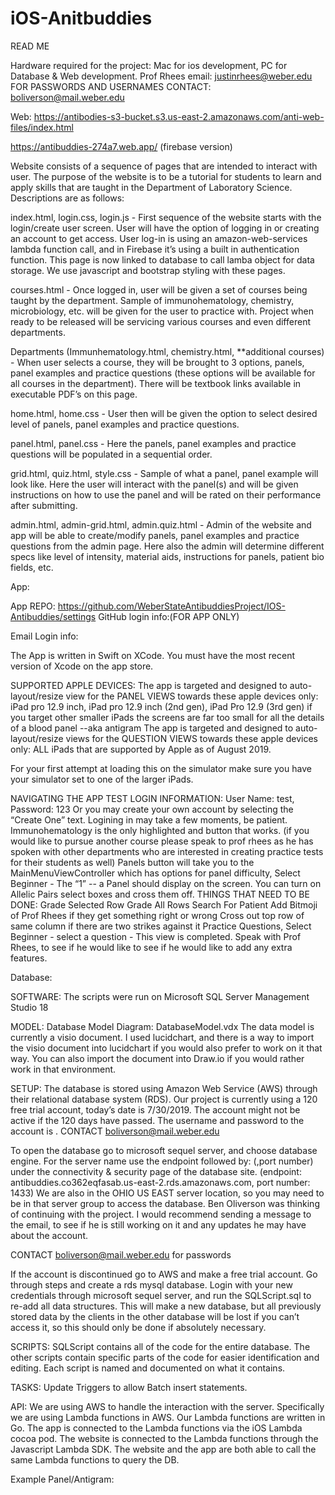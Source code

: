 # iOS-Anitbuddies
READ ME 

Hardware required for the project: Mac for ios development, PC for Database & Web development. 
Prof Rhees email: justinrhees@weber.edu
FOR PASSWORDS AND USERNAMES CONTACT: boliverson@mail.weber.edu

Web: https://antibodies-s3-bucket.s3.us-east-2.amazonaws.com/anti-web-files/index.html

https://antibuddies-274a7.web.app/ (firebase version)  

Website consists of a sequence of pages that are intended to interact with user. The purpose of the website is to be a tutorial for students to learn and apply skills that are taught in the Department of Laboratory Science. Descriptions are as follows: 

 

index.html, login.css, login.js - First sequence of the website starts with the login/create user screen. User will have the option of logging in or creating an account to get access. User log-in is using an amazon-web-services lambda function call, and in Firebase it’s using a built in authentication function. This page is now linked to database to call lamba object for data storage. We use javascript and bootstrap styling with these pages.

 

courses.html - Once logged in, user will be given a set of courses being taught by the department. Sample of immunohematology, chemistry, microbiology, etc. will be given for the user to practice with. Project when ready to be released will be servicing various courses and even different departments. 



Departments (Immunhematology.html, chemistry.html, **additional courses) - When user selects a course, they will be brought to 3 options, panels, panel examples and practice questions (these options will be available for all courses in the department). There will be textbook links available in executable PDF’s on this page. 



home.html, home.css - User then will be given the option to select desired level of panels, panel examples and practice questions. 



panel.html, panel.css - Here the panels, panel examples and practice questions will be populated in a sequential order. 



grid.html, quiz.html, style.css - Sample of what a panel, panel example will look like. Here the user will interact with the panel(s) and will be given instructions on how to use the panel and will be rated on their performance after submitting. 

 

admin.html, admin-grid.html, admin.quiz.html - Admin of the website and app will be able to create/modify panels, panel examples and practice questions from the admin page. Here also the admin will determine different specs like level of intensity, material aids, instructions for panels, patient bio fields, etc. 


App:

App REPO: https://github.com/WeberStateAntibuddiesProject/IOS-Antibuddies/settings
GitHub login info:(FOR APP ONLY)  


Email Login info:

The App is written in Swift on XCode.  You must have the most recent version of Xcode on the app store.  

SUPPORTED APPLE DEVICES:
The app is targeted and designed to auto-layout/resize view for the PANEL VIEWS towards these apple devices only: 
iPad pro 12.9 inch, iPad pro 12.9 inch (2nd gen), iPad Pro 12.9 (3rd gen) 
if you target other smaller iPads the screens are far too small for all the details of a blood panel --aka antigram
The app is targeted and designed to auto-layout/resize views for the QUESTION VIEWS towards these apple devices only: 
 ALL iPads that are supported by Apple as of August 2019.

For your first attempt at loading this on the simulator make sure you have your simulator set to one of the larger iPads.
 
NAVIGATING THE APP
TEST LOGIN INFORMATION: User Name: test, Password: 123
Or you may create your own account by selecting the “Create One” text.  Logining in may take a few moments, be patient.
Immunohematology is the only highlighted and button that works. (if you would like to pursue another course please speak to prof rhees as he has spoken with other departments who are interested in creating practice tests for their students as well)
Panels button will take you to the MainMenuViewController which has options for panel difficulty, Select Beginner - The “1” -- a Panel should display on the screen.  You can turn on Allelic Pairs select boxes and cross them off.  THINGS THAT NEED TO BE DONE:
Grade Selected Row
Grade All Rows
Search For Patient 
Add Bitmoji of Prof Rhees if they get something right or wrong
Cross out top row of same column if there are two strikes against it
Practice Questions, Select Beginner - select a question -  This view is completed.  Speak with Prof Rhees, to see if he would like to see if he would like to add any extra features. 


Database:

SOFTWARE:
The scripts were run on Microsoft SQL Server Management Studio 18

MODEL:
Database Model Diagram: DatabaseModel.vdx
The data model is currently a visio document. I used lucidchart, and there is a way to import the visio document into lucidchart if you would also prefer to work on it that way. You can also import the document into Draw.io if you would rather work in that environment.

SETUP:
The database is stored using Amazon Web Service (AWS) through their relational database system (RDS). Our project is currently using a 120 free trial account, today’s date is 7/30/2019. The account might not be active if the 120 days have passed. The username and password to the account is . CONTACT boliverson@mail.weber.edu



To open the database go to microsoft sequel server, and choose database engine. For the server name use the endpoint followed by: (,port number) under the connectivity & security page of the database site. (endpoint: antibuddies.co362eqfasab.us-east-2.rds.amazonaws.com, port number: 1433) We are also in the OHIO US EAST server location, so you may need to be in that server group to access the database. Ben Oliverson was thinking of continuing with the project. I would recommend sending a message to the email, to see if he is still working on it and any updates he may have about the account.

CONTACT boliverson@mail.weber.edu for passwords

 If the account is discontinued go to AWS and make a free trial account. Go through steps and create a rds mysql database. Login with your new credentials through microsoft sequel server, and run the SQLScript.sql to re-add all data structures. This will make a new database, but all previously stored data by the clients in the other database will be lost if you can’t access it, so this should only be done if absolutely necessary.

SCRIPTS:
SQLScript contains all of the code for the entire database.
The other scripts contain specific parts of the code for easier identification and editing. Each script is named and documented on what it contains.

TASKS:
Update Triggers to allow Batch insert statements.



API: 
We are using AWS to handle the interaction with the server. Specifically we are using Lambda functions in AWS. Our Lambda functions are written in Go. The app is connected to the Lambda functions via the iOS Lambda cocoa pod. The website is connected to the Lambda functions through the Javascript Lambda SDK. The website and the app are both able to call the same Lambda functions to query the DB. 

Example Panel/Antigram:




